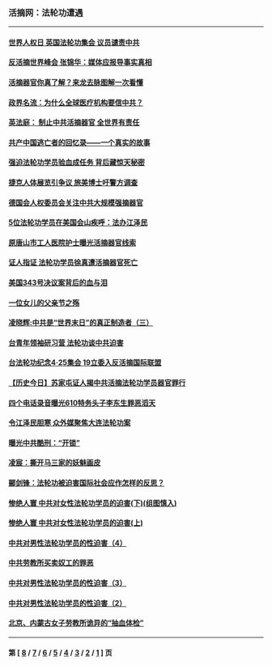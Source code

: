 ### 活摘网：法轮功遭遇
---
#### [世界人权日 英国法轮功集会 议员谴责中共](../../pages/nf5881/n13431763.md?01310430) 
#### [反活摘世界峰会 张锦华：媒体应报导事实真相](../../pages/nf5881/n13278502.md?01310430) 
#### [活摘器官你真了解？来龙去脉图解一次看懂](../../pages/nf5881/n13013820.md?01310430) 
#### [政界名流：为什么全球医疗机构要信中共？](../../pages/nf5881/n11945479.md?01310430) 
#### [英法庭： 制止中共活摘器官 全世界有责任](../../pages/nf5881/n11330691.md?01310430) 
#### [共产中国逃亡者的回忆录——一个真实的故事](../../pages/nf5881/n10918649.md?01310430) 
#### [强迫法轮功学员验血成任务 背后藏惊天秘密](../../pages/nf5881/n4252384.md?01310430) 
#### [捷克人体展览引争议 旅美博士吁警方调查](../../pages/nf5881/n9429187.md?01310430) 
#### [德国会人权委员会关注中共大规模强摘器官](../../pages/nf5881/n8418950.md?01310430) 
#### [5位法轮功学员在美国会山疾呼：法办江泽民](../../pages/nf5881/n8101519.md?01310430) 
#### [原唐山市工人医院护士曝光活摘器官线索](../../pages/nf5881/n8076384.md?01310430) 
#### [证人指证 法轮功学员徐真遭活摘器官死亡](../../pages/nf5881/n8042467.md?01310430) 
#### [美国343号决议案背后的血与泪](../../pages/nf5881/n8020684.md?01310430) 
#### [一位女儿的父亲节之殇](../../pages/nf5881/n8014122.md?01310430) 
#### [凌晓辉:中共是“世界末日”的真正制造者（三）](../../pages/nf5881/n4210333.md?01310430) 
#### [台青年领袖研习营 法轮功谈中共迫害](../../pages/nf5881/n4141857.md?01310430) 
#### [台法轮功纪念4‧25集会 19立委入反活摘国际联盟](../../pages/nf5881/n4141821.md?01310430) 
#### [【历史今日】苏家屯证人揭中共活摘法轮功学员器官罪行](../../pages/nf5881/n4135912.md?01310430) 
#### [四个电话录音曝光610特务头子李东生罪恶滔天](../../pages/nf5881/n4040060.md?01310430) 
#### [令江泽民胆寒 众外媒聚焦大连法轮功案](../../pages/nf5881/n3932671.md?01310430) 
#### [曝光中共酷刑：“开锁”](../../pages/nf5881/n3889373.md?01310430) 
#### [凌宸：撕开马三家的妖魅画皮](../../pages/nf5881/n3849369.md?01310430) 
#### [郦剑锋：法轮功被迫害国际社会应作怎样的反思？](../../pages/nf5881/n3824560.md?01310430) 
#### [惨绝人寰 中共对女性法轮功学员的迫害(下)(组图慎入)](../../pages/nf5881/n3816285.md?01310430) 
#### [惨绝人寰 中共对女性法轮功学员的迫害(上)](../../pages/nf5881/n3815374.md?01310430) 
#### [中共对男性法轮功学员的性迫害（4）](../../pages/nf5881/n3769144.md?01310430) 
#### [中共劳教所买卖奴工的罪恶](../../pages/nf5881/n3769378.md?01310430) 
#### [中共对男性法轮功学员的性迫害（3）](../../pages/nf5881/n3768231.md?01310430) 
#### [中共对男性法轮功学员的性迫害（2）](../../pages/nf5881/n3767211.md?01310430) 
#### [北京、内蒙古女子劳教所诡异的“抽血体检”](../../pages/nf5881/n3753158.md?01310430) 

---
#### 第 [ [8](./8.md?01310430) / [7](./7.md?01310430) / [6](./6.md?01310430) / [5](./5.md?01310430) / [4](./4.md?01310430) / [3](./3.md?01310430) / [2](./2.md?01310430) / [1](./1.md?01310430) ] 页
